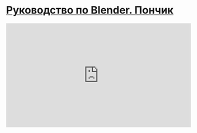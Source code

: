 # [Руководство по Blender. Пончик](donut_00.md)



<div class="container" 
  style="position: relative;
        width: 100%;
        height: 0;
        padding-bottom: 56.25%;">
<iframe width="100%" height="auto" src="https://www.youtube.com/embed/TPrnSACiTJ4" frameborder="0" allow="accelerometer; autoplay; clipboard-write; encrypted-media; gyroscope; picture-in-picture" allowfullscreen
  style="position: absolute;
        top: 0;
        left: 0;
        width: 100%;
        height: 100%;">
</iframe>
</div>
